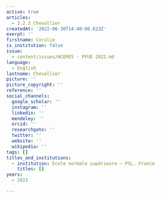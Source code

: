 ```yaml
---
active: true
articles:
  - 3.2.3_Chevallier
createdAt: '2022-06-30T14:40:00.623Z'
exerpt: ''
firstname: Coralie
is_institution: false
issue:
  - content/issues/HCERES - PFUE 2022.md
language:
  - English
lastname: Chevallier
picture: ''
picture_copyright: ''
reference: ''
social_channels:
  google_scholar: ''
  instagram: ''
  linkedin: ''
  mendeley: ''
  orcid: ''
  researchgate: ''
  twitter: ''
  website: ''
  wikipedia: ''
tags: []
titles_and_institutions:
  - institution: École normale supérieure – PSL, France
    titles: []
years:
  - 2022

---
```

